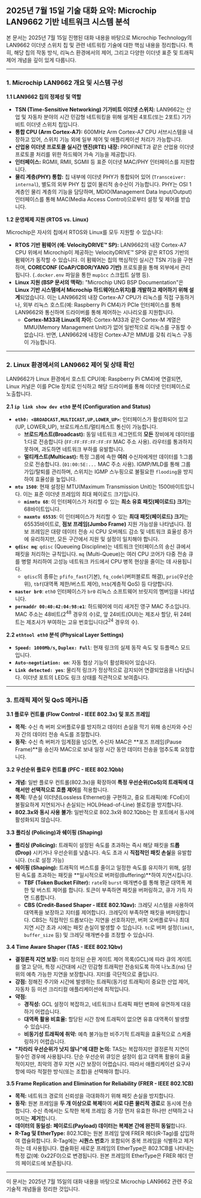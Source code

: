 ## 2025년 7월 15일 기술 대화 요약: Microchip LAN9662 기반 네트워크 시스템 분석

본 문서는 2025년 7월 15일 진행된 대화 내용을 바탕으로 Microchip Technology의 LAN9662 이더넷 스위치 칩 및 관련 네트워킹 기술에 대한 핵심 내용을 정리합니다. 특히, 해당 칩의 작동 방식, 리눅스 환경에서의 제어, 그리고 다양한 이더넷 표준 및 트래픽 제어 개념을 깊이 있게 다룹니다.

---

### 1. Microchip LAN9662 개요 및 시스템 구성

**1.1 LAN9662 칩의 정체성 및 역할**

* **TSN (Time-Sensitive Networking) 기가비트 이더넷 스위치:** LAN9662는 산업 및 자동차 분야의 시간 민감형 네트워킹을 위해 설계된 4포트(또는 2포트) 기가비트 이더넷 스위치 칩입니다.
* **통합 CPU (Arm Cortex-A7):** 600MHz Arm Cortex-A7 CPU 서브시스템을 내장하고 있어, 스위치 기능 외에 일부 제어 및 애플리케이션 처리가 가능합니다.
* **산업용 이더넷 프로토콜 실시간 엔진(RTE) 내장:** PROFINET과 같은 산업용 이더넷 프로토콜 처리를 위한 하드웨어 가속 기능을 제공합니다.
* **인터페이스:** RGMII, RMII, SGMII 등 표준 이더넷 MAC/PHY 인터페이스를 지원합니다.
* **물리 계층(PHY) 통합:** 칩 내부에 이더넷 PHY가 통합되어 있어 (`Transceiver: internal`), 별도의 외부 PHY 칩 없이 물리적 송수신이 가능합니다. PHY는 OSI 1계층인 물리 계층의 기능을 담당하며, MDIO(Management Data Input/Output) 인터페이스를 통해 MAC(Media Access Control)으로부터 설정 및 제어를 받습니다.

**1.2 운영체제 지원 (RTOS vs. Linux)**

Microchip은 자사의 칩에서 RTOS와 Linux를 모두 지원할 수 있습니다:

* **RTOS 기반 펌웨어 (예: VelocityDRIVE™ SP):** LAN9662의 내장 Cortex-A7 CPU 위에서 Microchip이 제공하는 VelocityDRIVE™ SP와 같은 RTOS 기반의 펌웨어가 동작할 수 있습니다. 이 펌웨어는 칩의 핵심적인 실시간 TSN 기능을 구현하며, **CORECONF (CoAP/CBOR/YANG 기반)** 프로토콜을 통해 외부에서 관리됩니다. (`.docker.env` 파일을 통한 `mup1cc` 스크립트 실행 등).
* **Linux 지원 (BSP 문서의 맥락):** "Microchip UNG BSP Documentation"은 **Linux 기반 시스템에서 Microchip 하드웨어(스위치)를 개발하고 제어하기 위해 설계**되었습니다. 이는 LAN9662의 내장 Cortex-A7 CPU가 리눅스를 직접 구동하거나, 외부 리눅스 호스트(예: Raspberry Pi CM4)가 PCIe 인터페이스를 통해 LAN9662와 통신하며 드라이버를 통해 제어하는 시나리오를 지원합니다.
    * **Cortex-M33과 Linux의 차이:** Cortex-M33과 같은 Cortex-M 계열은 MMU(Memory Management Unit)가 없어 일반적으로 리눅스를 구동할 수 없습니다. 반면, LAN9662에 내장된 Cortex-A7은 MMU를 갖춰 리눅스 구동이 가능합니다.

---

### 2. Linux 환경에서의 LAN9662 제어 및 상태 확인

LAN9662가 Linux 환경에서 호스트 CPU(예: Raspberry Pi CM4)에 연결되면, Linux 커널은 이를 PCIe 장치로 인식하고 해당 드라이버를 통해 이더넷 인터페이스로 노출합니다.

**2.1 `ip link show dev eth0` 분석 (Configuration and Status)**

* **`eth0: <BROADCAST,MULTICAST,UP,LOWER_UP>`**: 인터페이스가 활성화되어 있고(UP, LOWER_UP), 브로드캐스트/멀티캐스트 통신이 가능합니다.
    * **브로드캐스트(Broadcast):** 동일 네트워크 세그먼트의 **모든** 장비에게 데이터를 1:다로 전송합니다 (`FF:FF:FF:FF:FF:FF` MAC 주소 사용). 라우터를 통과하지 못하며, 과도하면 네트워크 부하를 유발합니다.
    * **멀티캐스트(Multicast):** 특정 그룹에 속한 **여러** 수신자에게만 데이터를 1:그룹으로 전송합니다. (`01:00:5E:...` MAC 주소 사용). IGMP/MLD를 통해 그룹 가입/탈퇴를 관리하며, 스위치는 IGMP 스누핑으로 불필요한 `flooding`을 방지하여 효율성을 높입니다.
* **`mtu 1500`**: 현재 설정된 MTU(Maximum Transmission Unit)는 1500바이트입니다. 이는 표준 이더넷 프레임의 최대 페이로드 크기입니다.
    * **`minmtu 68`**: 이 인터페이스가 처리할 수 있는 **최소 유효 패킷(페이로드) 크기**는 68바이트입니다.
    * **`maxmtu 65535`**: 이 인터페이스가 처리할 수 있는 **최대 패킷(페이로드) 크기**는 65535바이트로, **점보 프레임(Jumbo Frame)** 지원 가능성을 나타냅니다. 점보 프레임은 대량 데이터 전송 시 CPU 오버헤드 감소 및 네트워크 효율성 증가에 유리하지만, 모든 구간에서 지원 및 설정이 일치해야 합니다.
* **`qdisc mq`**: `qdisc` (Queueing Discipline)는 네트워크 인터페이스의 송신 큐에서 패킷을 처리하는 규칙입니다. `mq` (Multi-Queue)는 여러 CPU 코어가 다중 전송 큐를 병렬 처리하여 고성능 네트워크 카드에서 CPU 병목 현상을 줄이는 데 사용됩니다.
    * `qdisc`의 종류는 `pfifo_fast`(기본), `fq_codel`(버퍼블로트 해결), `prio`(우선순위), `tbf`(대역폭 제한/버스트 제어), `htb`(계층적 QoS) 등 다양합니다.
* **`master br0`**: `eth0` 인터페이스가 `br0` 리눅스 소프트웨어 브릿지의 멤버임을 나타냅니다.
* **`permaddr 00:40:42:04:98:e1`**: 하드웨어에 미리 새겨진 영구 MAC 주소입니다. MAC 주소는 48비트($2^{48}$ 경우의 수)로, 앞 24비트(OUI)는 제조사 할당, 뒤 24비트는 제조사가 부여하는 고유 번호입니다($2^{24}$ 경우의 수).

**2.2 `ethtool eth0` 분석 (Physical Layer Settings)**

* **`Speed: 1000Mb/s`, `Duplex: Full`**: 현재 링크의 실제 동작 속도 및 듀플렉스 모드입니다.
* **`Auto-negotiation: on`**: 자동 협상 기능이 활성화되어 있습니다.
* **`Link detected: yes`**: 물리적 링크가 정상적으로 감지되어 연결되었음을 나타냅니다. 이더넷 포트의 LED도 링크 상태를 직관적으로 보여줍니다.

---

### 3. 트래픽 제어 및 QoS 메커니즘

**3.1 플로우 컨트롤 (Flow Control - IEEE 802.3x) 및 포즈 프레임**

* **목적:** 수신 측 버퍼 오버플로우를 방지하고 데이터 손실을 막기 위해 송신자와 수신자 간의 데이터 전송 속도를 조절합니다.
* **동작:** 수신 측 버퍼가 임계점을 넘으면, 수신자 MAC은 **포즈 프레임(Pause Frame)**을 송신자 MAC으로 보내 일정 시간 동안 데이터 전송을 멈추도록 요청합니다.

**3.2 우선순위 플로우 컨트롤 (PFC - IEEE 802.1Qbb)**

* **개념:** 일반 플로우 컨트롤(802.3x)을 확장하여 **특정 우선순위(CoS)의 트래픽에 대해서만 선택적으로 흐름 제어**를 적용합니다.
* **목적:** 무손실 이더넷(Lossless Ethernet)을 구현하고, 중요 트래픽(예: FCoE)이 불필요하게 지연되거나 손실되는 HOL(Head-of-Line) 블로킹을 방지합니다.
* **802.3x와 동시 사용 불가:** 일반적으로 802.3x와 802.1Qbb는 한 포트에서 동시에 활성화되지 않습니다.

**3.3 폴리싱 (Policing)과 쉐이핑 (Shaping)**

* **폴리싱 (Policing):** 트래픽이 설정된 속도를 초과하는 즉시 해당 패킷을 **드롭(Drop)** 시키거나 우선순위를 낮춥니다. 속도 초과 시 **직접적인 패킷 손실**을 유발합니다. (`tc`로 설정 가능)
* **쉐이핑 (Shaping):** 트래픽의 버스트를 줄이고 일정한 속도를 유지하기 위해, 설정된 속도를 초과하는 패킷을 **일시적으로 버퍼링(Buffering)**하여 지연시킵니다.
    * **TBF (Token Bucket Filter):** `rate`와 `burst` 매개변수를 통해 평균 대역폭 제한 및 버스트 제어를 합니다. 토큰이 부족하면 패킷을 버퍼링하고, 큐가 가득 차면 드롭합니다.
    * **CBS (Credit-Based Shaper - IEEE 802.1Qav):** 크레딧 시스템을 사용하여 대역폭을 보장하고 지터를 제어합니다. 크레딧이 부족하면 패킷을 버퍼링합니다. CBS는 직접적인 드롭보다는 지연을 선호하지만, 버퍼 오버플로우나 최대 지연 시간 초과 시에는 패킷 손실이 발생할 수 있습니다. `tc`로 버퍼 설정(`limit`, `buffer_size` 등) 및 크레딧 매개변수를 조정할 수 있습니다.

**3.4 Time Aware Shaper (TAS - IEEE 802.1Qbv)**

* **결정론적 지연 보장:** 미리 정의된 순환 게이트 제어 목록(GCL)에 따라 큐의 게이트를 열고 닫아, 특정 시간대에 시간 민감형 트래픽만 전송되도록 하여 나노초(ns) 단위의 예측 가능한 지연을 보장합니다. 지터를 극단적으로 줄입니다.
* **강점:** 정해진 주기와 시간에 발생하는 트래픽(동기성 트래픽)이 중요한 산업 제어, 자동차 등 미션 크리티컬 애플리케이션에 최적입니다.
* **약점:**
    * **경직성:** GCL 설정이 복잡하고, 네트워크나 트래픽 패턴 변화에 유연하게 대응하기 어렵습니다.
    * **대역폭 활용 비효율:** 할당된 시간 창에 트래픽이 없으면 유휴 대역폭이 발생할 수 있습니다.
    * **비동기성 트래픽에 취약:** 예측 불가능한 비주기적 트래픽을 효율적으로 스케줄링하기 어렵습니다.
* **"차라리 우선순위가 낫지 않나"에 대한 논의:** TAS는 복잡하지만 결정론적 지연이 필수인 경우에 사용됩니다. 단순 우선순위 큐잉은 설정이 쉽고 대역폭 활용이 효율적이지만, 최악의 경우 지연 시간 보장이 어렵습니다. 따라서 애플리케이션 요구사항에 따라 적절한 방식(또는 조합)을 선택해야 합니다.

**3.5 Frame Replication and Elimination for Reliability (FRER - IEEE 802.1CB)**

* **목적:** 네트워크 경로의 신뢰성을 극대화하기 위해 패킷 손실을 방지합니다.
* **동작:** 원본 프레임을 **두 개 이상으로 복제**하여 **서로 다른 물리적 경로**로 동시에 전송합니다. 수신 측에서는 도착한 복제 프레임 중 가장 먼저 유효한 하나만 선택하고 나머지는 **제거**합니다.
* **데이터의 동일성:** **페이로드(Payload) 데이터는 복제본 간에 완전히 동일**합니다.
* **R-Tag 및 EtherType:** 802.1CB는 원본 프레임 앞에 FRER 헤더(R-Tag)를 삽입하여 캡슐화합니다. R-Tag에는 **시퀀스 번호**가 포함되어 중복 프레임을 식별하고 제거하는 데 사용됩니다. 캡슐화된 새로운 프레임의 EtherType은 802.1CB를 나타내는 특정 값(예: 0x22F0)으로 변경됩니다. 원본 프레임의 EtherType은 FRER 헤더 안의 페이로드에 보존됩니다.

---

이 문서는 2025년 7월 15일의 대화 내용을 바탕으로 Microchip LAN9662 관련 주요 기술적 개념들을 정리한 것입니다.
